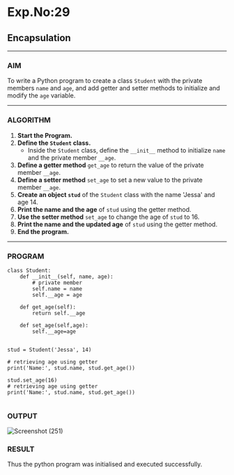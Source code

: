 # Exp.No:29  
## Encapsulation

---

### AIM  
To write a Python program to create a class `Student` with the private members `name` and `age`, and add getter and setter methods to initialize and modify the `age` variable.

---

### ALGORITHM

1. **Start the Program.**
2. **Define the `Student` class.**
   - Inside the `Student` class, define the `__init__` method to initialize `name` and the private member `__age`.
3. **Define a getter method** `get_age` to return the value of the private member `__age`.
4. **Define a setter method** `set_age` to set a new value to the private member `__age`.
5. **Create an object `stud`** of the `Student` class with the name 'Jessa' and age 14.
6. **Print the name and the age** of `stud` using the getter method.
7. **Use the setter method** `set_age` to change the age of `stud` to 16.
8. **Print the name and the updated age** of `stud` using the getter method.
9. **End the program.**

---

### PROGRAM

```
class Student:
    def __init__(self, name, age):
        # private member
        self.name = name
        self.__age = age

    def get_age(self):
        return self.__age

    def set_age(self,age):
        self.__age=age
    

stud = Student('Jessa', 14)

# retrieving age using getter
print('Name:', stud.name, stud.get_age())

stud.set_age(16)
# retrieving age using getter
print('Name:', stud.name, stud.get_age())


```

### OUTPUT
![Screenshot (251)](https://github.com/user-attachments/assets/b0474f08-3f0e-40f9-bc6c-40909c1f52c0)


### RESULT
Thus the python program was initialised and executed successfully.
